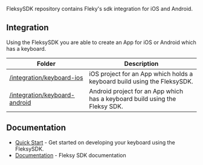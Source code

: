 
FleksySDK repository contains Fleky's sdk integration for iOS and Android.

## Integration

Using the FleksySDK you are able to create an App for iOS or Android which has a keyboard.

| Folder | Description |
| --- | --- |
| [/integration/keyboard-ios](/integration/keyboard-ios) | iOS project for an App which holds a keyboard build using the FleksySDK. |
| [/integration/keyboard-android](/integration/keyboard-android) | Android project for an App which has a keyboard build using the Fleksy SDK. |



## Documentation
- [Quick Start](https://docs.fleksy.com/quick-start/) - Get started on developing your keyboard using the FleksySDK.
- [Documentation](https://docs.fleksy.com/) - Fleksy SDK documentation
